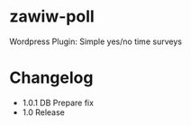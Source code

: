 zawiw-poll
==========

Wordpress Plugin: Simple yes/no time surveys


Changelog
=========
* 1.0.1 DB Prepare fix
* 1.0 Release
